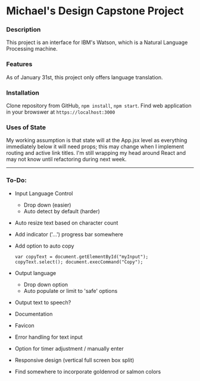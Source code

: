 # Michael's Design Capstone Project

### Description

This project is an interface for IBM's Watson, which is a Natural Language Processing machine.


### Features

As of January 31st, this project only offers language translation.


### Installation

Clone repository from GitHub, `npm install`, `npm start`. Find web application in your browswer at `https://localhost:3000`


### Uses of State

My working assumption is that state will at the App.jsx level as everything immediately below it will need props; this may change when I implement routing and active link titles. I'm still wrapping my head around React and may not know until refactoring during next week.  



----


### To-Do:

- Input Language Control
  - Drop down (easier)
  - Auto detect by default (harder)
- Auto resize text based on character count
- Add indicator ('...') progress bar somewhere
- Add option to auto copy

    `var copyText = document.getElementById("myInput");
    copyText.select();
    document.execCommand("Copy");`

- Output language
  - Drop down option
  - Auto populate or limit to 'safe' options 
- Output text to speech?
- Documentation
- Favicon
- Error handling for text input
- Option for timer adjustment / manually enter
- Responsive design (vertical full screen box split)
- Find somewhere to incorporate goldenrod or salmon colors
